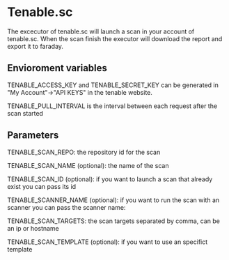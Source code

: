 # Tenable.sc

The excecutor of tenable.sc will launch a scan in your account of tenable.sc. When the scan finish the executor
will download the report and export it to faraday.

## Envioroment variables

TENABLE_ACCESS_KEY and TENABLE_SECRET_KEY can be generated in "My Account"->"API KEYS" in the tenable website.

TENABLE_PULL_INTERVAL is the interval between each request after the scan started

## Parameters

TENABLE_SCAN_REPO: the repository id for the scan

TENABLE_SCAN_NAME (optional): the name of the scan

TENABLE_SCAN_ID (optional): if you want to launch a scan that already exist you can pass its id

TENABLE_SCANNER_NAME (optional): if you want to run the scan with an scanner you can pass the scanner name:

TENABLE_SCAN_TARGETS: the scan targets separated by comma, can be an ip or hostname

TENABLE_SCAN_TEMPLATE (optional): if you want to use an specifict template 